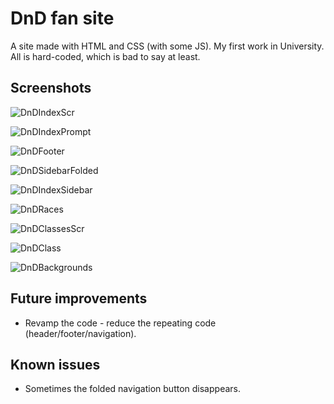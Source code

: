 # DnD fan site
A site made with HTML and CSS (with some JS).
My first work in University. All is hard-coded, which is bad to say at least.

## Screenshots
![DnDIndexScr](https://user-images.githubusercontent.com/85744016/175387513-314c7910-e324-474c-8b12-9a87e2754511.png)

![DnDIndexPrompt](https://user-images.githubusercontent.com/85744016/175387559-13ec68ea-26e0-4cd9-93d5-454243800b18.png)

![DnDFooter](https://user-images.githubusercontent.com/85744016/175390724-024836ea-c6f8-48aa-ad3f-b89ddb37436e.png)

![DnDSidebarFolded](https://user-images.githubusercontent.com/85744016/175388660-5fffd2c8-1809-4032-bdd5-4b86321599f1.png)

![DnDIndexSidebar](https://user-images.githubusercontent.com/85744016/175387592-6fde50ac-e48c-4686-8999-b4c034fe7b14.png)

![DnDRaces](https://user-images.githubusercontent.com/85744016/175387613-6e77eb05-4461-4079-9c45-2272fce6fdfe.png)

![DnDClassesScr](https://user-images.githubusercontent.com/85744016/175387671-7691c428-3288-463a-be60-737d18b66523.png)

![DnDClass](https://user-images.githubusercontent.com/85744016/175387690-82086e92-0829-4ca9-8e3a-91e499aa5b47.png)

![DnDBackgrounds](https://user-images.githubusercontent.com/85744016/175388083-71d80c75-7768-4ab8-a8bd-46fc7317eed3.png)

## Future improvements
* Revamp the code - reduce the repeating code (header/footer/navigation).


## Known issues
* Sometimes the folded navigation button disappears.
